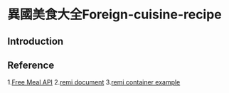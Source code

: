 # 異國美食大全Foreign-cuisine-recipe

## Introduction














## Reference
1.[Free Meal API](https://www.themealdb.com/api.php)
2.[remi document](https://remi.readthedocs.io/en/latest/_modules/remi/gui.html)
3.[remi container example](https://github.com/dddomodossola/remi/blob/master/examples/widgets_overview_app.py)

